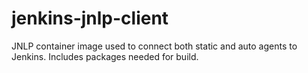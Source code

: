 # jenkins-jnlp-client
JNLP container image used to connect both static and auto agents to Jenkins. Includes packages needed for build. 
